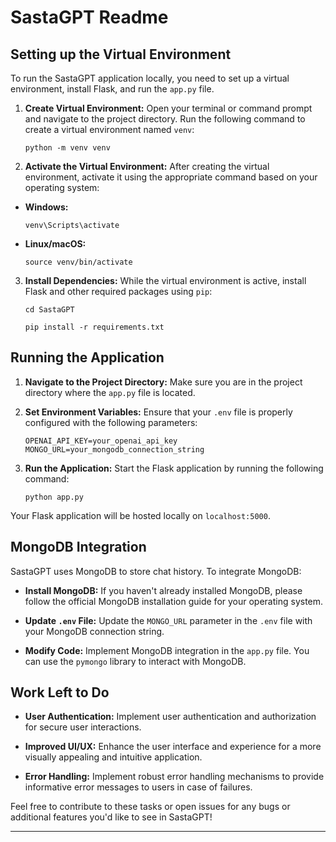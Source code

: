 # SastaGPT Readme

## Setting up the Virtual Environment

To run the SastaGPT application locally, you need to set up a virtual environment, install Flask, and run the `app.py` file.

1. **Create Virtual Environment:**
   Open your terminal or command prompt and navigate to the project directory. Run the following command to create a virtual environment named `venv`:

   ```
   python -m venv venv
   ```

2. **Activate the Virtual Environment:**
   After creating the virtual environment, activate it using the appropriate command based on your operating system:

- **Windows:**

  ```
  venv\Scripts\activate
  ```

- **Linux/macOS:**
  ```
  source venv/bin/activate
  ```

3. **Install Dependencies:**
   While the virtual environment is active, install Flask and other required packages using `pip`:
   ```
   cd SastaGPT
   ```
   ```
   pip install -r requirements.txt
   ```

## Running the Application

1. **Navigate to the Project Directory:**
   Make sure you are in the project directory where the `app.py` file is located.

2. **Set Environment Variables:**
   Ensure that your `.env` file is properly configured with the following parameters:

   ```
   OPENAI_API_KEY=your_openai_api_key
   MONGO_URL=your_mongodb_connection_string
   ```

3. **Run the Application:**
   Start the Flask application by running the following command:
   ```
   python app.py
   ```

Your Flask application will be hosted locally on `localhost:5000`.

## MongoDB Integration

SastaGPT uses MongoDB to store chat history. To integrate MongoDB:

- **Install MongoDB:**
  If you haven't already installed MongoDB, please follow the official MongoDB installation guide for your operating system.

- **Update `.env` File:**
  Update the `MONGO_URL` parameter in the `.env` file with your MongoDB connection string.

- **Modify Code:**
  Implement MongoDB integration in the `app.py` file. You can use the `pymongo` library to interact with MongoDB.

## Work Left to Do

- **User Authentication:** Implement user authentication and authorization for secure user interactions.

- **Improved UI/UX:** Enhance the user interface and experience for a more visually appealing and intuitive application.

- **Error Handling:** Implement robust error handling mechanisms to provide informative error messages to users in case of failures.

Feel free to contribute to these tasks or open issues for any bugs or additional features you'd like to see in SastaGPT!

---
